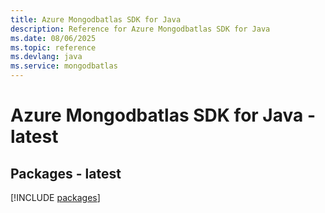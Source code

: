 ```yaml
---
title: Azure Mongodbatlas SDK for Java
description: Reference for Azure Mongodbatlas SDK for Java
ms.date: 08/06/2025
ms.topic: reference
ms.devlang: java
ms.service: mongodbatlas
---
```

# Azure Mongodbatlas SDK for Java - latest
## Packages - latest
[!INCLUDE [packages](mongodbatlas-index.md)]